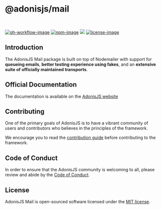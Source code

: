 # @adonisjs/mail

<br />

[![gh-workflow-image]][gh-workflow-url] [![npm-image]][npm-url] ![][typescript-image] [![license-image]][license-url]

## Introduction
The AdonisJS Mail package is built on top of Nodemailer with support for **queueing emails**, **better testing experience using fakes**, and an **extensive suite of officially maintained transports**.

## Official Documentation
The documentation is available on the [AdonisJS website](https://docs.adonisjs.com/guides/mail)

## Contributing
One of the primary goals of AdonisJS is to have a vibrant community of users and contributors who believes in the principles of the framework.

We encourage you to read the [contribution guide](https://github.com/adonisjs/.github/blob/main/docs/CONTRIBUTING.md) before contributing to the framework.

## Code of Conduct
In order to ensure that the AdonisJS community is welcoming to all, please review and abide by the [Code of Conduct](https://github.com/adonisjs/.github/blob/main/docs/CODE_OF_CONDUCT.md).

## License
AdonisJS Mail is open-sourced software licensed under the [MIT license](LICENSE.md).

[gh-workflow-image]: https://img.shields.io/github/actions/workflow/status/adonisjs/mail/checks.yml?style=for-the-badge
[gh-workflow-url]: https://github.com/adonisjs/mail/actions/workflows/checks.yml "Github action"

[npm-image]: https://img.shields.io/npm/v/@adonisjs/mail/latest.svg?style=for-the-badge&logo=npm
[npm-url]: https://www.npmjs.com/package/@adonisjs/mail/v/latest "npm"

[typescript-image]: https://img.shields.io/badge/Typescript-294E80.svg?style=for-the-badge&logo=typescript

[license-url]: LICENSE.md
[license-image]: https://img.shields.io/github/license/adonisjs/mail?style=for-the-badge
